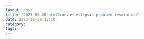 ```yaml
---
layout: post
title: "2023 10 20 html2canvas ellipsis problem resolution"
date: 2023-10-20 15:10 
category: 
tags: 
---
```

